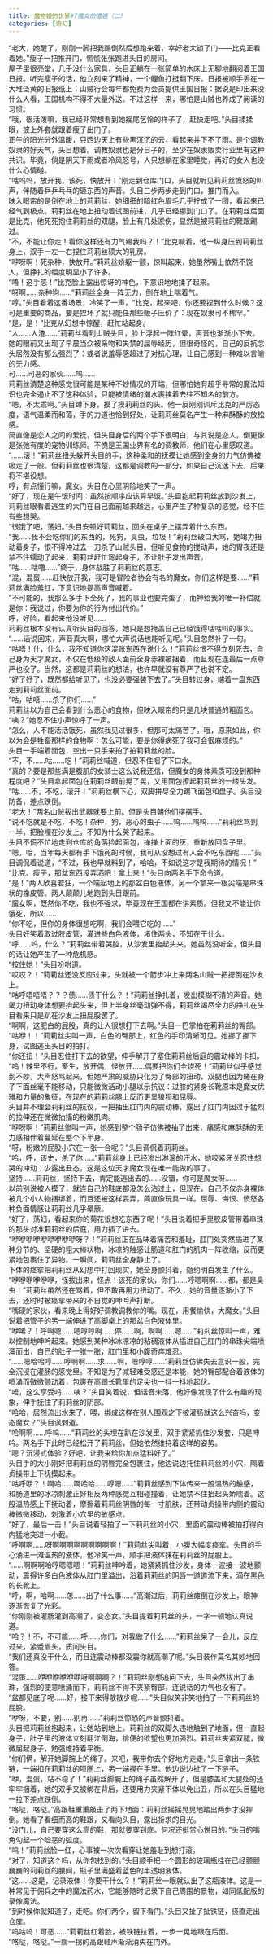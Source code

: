 ```yaml
---
title: 魔物娘的世界#7魔女的遭遇（二）
categories: [奇幻]
---
```


“老大，她醒了，刚刚一脚把我踢倒然后想跑来着，幸好老大锁了门——比克正看着她。”瘦子一把推开门，慌慌张张跑进头目的房间。<br>屋子里很亮堂，几乎没什么家具，头目正躺在一张简单的木床上无聊地翻阅着王国日报。听完瘦子的话，他立刻来了精神，一个鲤鱼打挺翻下床。日报被顺手丢在一大堆泛黄的旧报纸上：山贼行会每年都免费为会员提供王国日报：据说是印出来没什么人看，王国机构不得不大量外送。不过这样一来，哪怕是山贼也养成了阅读的习惯。<br>“哦，很活泼嘛，我已经非常想看到她摇尾乞怜的样子了，赶快走吧。”头目揉揉眼，披上外套就跟着瘦子出门了。<br>正午的阳光分外温暖，只西边天上有些黑沉沉的云，看起来并下不了雨。是个调教奴隶的好天气，头目想着。调教奴隶也是分日子的，至少在奴隶贩卖行业里有这种共识。毕竟，倘是阴天下雨或者冷风怒号，人只想躺在家里睡觉，再好的女人也没什么心情碰。<br>“咕呜呜，放开我，该死，快放开！”刚走到仓库门口，头目就听见莉莉丝愤怒的叫声，伴随着乒乒乓乓的砸东西的声音。头目三步两步走到门口，推门而入。<br>映入眼帘的是倒在地上的莉莉丝，她细细的暗红色眉毛几乎拧成了一团，看起来已经气到极点。莉莉丝在地上扭动着试图前进，几乎已经挪到门口了。在莉莉丝后面是比克，他死死抱住莉莉丝的双腿，脸上有几处淤伤，显然是被莉莉丝的鞋跟踢过。<br>“不，不能让你走！看你这样还有力气踢我吗？！”比克喊着，他一纵身压到莉莉丝身上，双手一左一右捏住莉莉丝硕大的乳房。<br>“咿呀啊！死杂种，快放开。”莉莉丝娇躯一颤，惊叫起来，她虽然嘴上依然不饶人，但挣扎的幅度明显小了许多。<br>“唔！这手感！”比克脸上露出惊讶的神色，下意识地地揉了起来。<br>“呀啊……杂种狗……”莉莉丝全身一阵无力，倒在地上喘着气。<br>“哼。”头目看着这番场景，冷笑了一声，“比克，起来吧，你还要捏到什么时候？这可是重要的商品，要是捏坏了就只能任那些贩子压价了：现在奴隶可不稀罕。”<br>“是，是！”比克从幻想中惊醒，赶忙站起身。<br>“人……人渣……”莉莉丝看到山贼头目，脸上浮起一阵红晕，声音也渐渐小下去。她的眼前又出现了早晨当众被亲吻和失禁的屈辱经历，但很奇怪的，自己的反抗念头居然没有那么强烈了：或者说羞辱感超过了对抗心理，让自己感到一种难以言喻的无力感。<br>可……可恶的家伙……呜……<br>莉莉丝清楚这种感觉很可能是某种不妙情况的开端，但哪怕她有超乎寻常的魔法知识也完全遏止不了这种体验，只能被情绪的潮水裹挟着去往不知名的前方。<br>“嗯，不太乖啊。”头目蹲下身，摸了摸莉莉丝的头。他一反刚刚训斥比克的严厉态度，语气温柔而和蔼，手的力道也恰到好处，让莉莉丝莫名产生一种麻酥酥的放松感。<br>简直像是恋人之间的爱抚，但头目身后的两个手下很明白，与其说是恋人，倒更像是张弛有度的宠物训练师。不愧是王国业界有名的调教师，他们在心里感叹道。<br>“……滚！”莉莉丝扭头躲开头目的手，这种柔和的抚摸让她感到全身的力气仿佛被吸走了一般。但莉莉丝也很清楚，这都是调教的一部分，如果自己沉迷下去，后果将不堪设想。<br>哼，有点懂行嘛，魔女。头目在心里阴险地笑了一声。<br>“好了，现在是午饭时间：虽然按顺序应该算早饭。”头目抱起莉莉丝放到沙发上，莉莉丝眼看着逃生的大门在自己面前越来越远，心里产生了种复杂的感觉，经不住有些想哭。<br>“很饿了吧，荡妇。”头目安顿好莉莉丝，回头在桌子上摆弄着什么东西。<br>“我……我不会吃你们的东西的，死狗，臭虫，垃圾！”莉莉丝破口大骂，她竭力扭动着身子，恨不得冲过去一刀杀了山贼头目。但听见食物的搅动声，她的胃夜还是禁不住蠕动了起来，莉莉丝赶忙弯起身子，不让肚子发出声音。<br>“咕……咕噜……”终于，身体战胜了莉莉丝的意志。<br>“混，混蛋……赶快放开我，我可是冒险者协会有名的魔女，你们这样是要……”莉莉丝满脸羞红，下意识地提高声音喊着。<br>“不可能的，我那么多手下全死了，我的事业也要完蛋了，而神给我的唯一补偿就是你：我说过，你要为你的行为付出代价。”<br>呼，好险，看起来他没听见……<br>莉莉丝根本没有认真听头目的回答，她只是想掩盖自己已经饿得咕咕叫的事实。<br>“……话说回来，声音真大啊，哪怕大声说话也能听见呢。”头目忽然补了一句。<br>“咕唔！什，什么，我不知道你这混账东西在说什么！”莉莉丝恨不得立刻死去，自己身为天才魔女，不仅在低级的敌人面前全身赤裸被捆着，而且现在连最后一点尊严也没了。当然，这都是莉莉丝的想法，也许早就没有尊严了也说不定。<br>“好了好了，既然都给听见了，也没必要强装下去了。”头目转过身，端着一盘东西走到莉莉丝面前。<br>“咕，咕唔……杀了你们……”<br>莉莉丝以为自己会看到什么恶心的食物，但映入眼帘的只是几块普通的粗面包。<br>“咦？”她忍不住小声惊呼了一声。<br>“怎么，人不能活活饿死，虽然我见过很多，但那可太痛苦了。哦，原来如此，你以为会是牲畜那样的食物啊：怎么可能，要是你得病死了我可会很麻烦的。”<br>头目一手端着面包，空出一只手来拍了拍莉莉丝的脸。<br>“不，不……咕……吃！”莉莉丝喊道，但忍不住咽了下口水。<br>“真的？要是那些满是腹肌的女骑士这么说我还信，但魔女的身体素质可没到那种程度吧？”头目拿起面包在莉莉丝眼前晃了晃，又用面包撩起莉莉丝的一缕头发。<br>“咕……不，不吃，滚开！”莉莉丝横下心，双脚拼尽全力踢飞面包和盘子。头目没防备，差点跌倒。<br>“老大！”两名山贼拔出武器就要上前。但是头目朝他们摆摆手。<br>“说不吃就是不吃，不吃！杂种，狗，恶心的虫子……呜……呜呜……”莉莉丝骂到一半，把脸埋在沙发上，不知为什么哭了起来。<br>头目不慌不忙地走到仓库的角落捡起面包，掸掸上面的灰，重新放回盘子里。<br>“嗯，哈，当年每天都有手下饿死的时候，我可从没想过有人会不吃东西呢……”头目调侃着说道，“不过，我也早就料到了，哈哈，不如说这才是我期待的情况！”<br>“比克、瘦子，那盆东西没弄洒吧！拿上来！”头目向两名手下命令道。<br>“是！”两人欣喜若狂，一个端起地上的那盆白色液体，另一个拿来一根尖端是串珠状的橡皮管。两人颠颠儿地跑到头目跟前。<br>“魔女啊，既然你不吃，我也不强求，毕竟现在王国都在讲素质。但我又不能让你饿死，所以……<br>“你不吃，但你的身体很想吃啊，我们会喂它吃的……”<br>头目奸笑着取过胶皮管，灌进些白色液体，堵住两头，不知在干什么。<br>“呼……呜，什么？”莉莉丝带着哭腔，从沙发里抬起头来，她虽然没听全，但头目的话让她产生了一种危机感。<br>“按住她！”头目吩咐道。<br>“哎哎？！”莉莉丝还没反应过来，头就被一个箭步冲上来两名山贼一把摁倒在沙发上。<br>“咕呼唔唔唔？？？债……债干什么？！”莉莉丝挣扎着，发出模糊不清的声音。她竭力扭动身体想要抬起头来，但上半身丝毫动弹不得，莉莉丝竭尽全力的挣扎在头目看来只是趴在沙发上扭屁股罢了。<br>“啊啊，这肥白的屁股，真的让人很想打下去啊。”头目一巴掌拍在莉莉丝的臀部。<br>“咕咿！！”莉莉丝尖叫一声，白色的臀部上，红色的手印清晰可见。她挪了挪下身，试图逃出头目的拍打。<br>“你还扭！”头目忍住打下去的欲望，伸手解开了塞住莉莉丝后庭的震动棒的卡扣。<br>“呜！辣里不行，畜生，放开偶，怪放开……偶要把你们全烧死！”莉莉丝似乎感觉到不妙，大声怒骂起来，但她严肃的威胁只化为了臀部的扭动，双腿也因为蜷在身子下面丝毫不能移动，只能微微活动小腿以示抗议：过膝的紧身长靴原本是魔女优雅和力量的象征，在现在的莉莉丝腿上反而更显狼狈和屈辱。<br>头目并不理会莉莉丝的抗议，一把抽出肛门内的震动棒，露出了肛门内因过于猛烈的拉伸还在微微抽搐的粉嫩肌肉。<br>“咿呀啊！”莉莉丝惨叫一声，她感到整个肠子仿佛被抽了出来，痛感和麻酥酥的无力感相伴着蔓延在整个下半身。<br>“呀，粉嫩的屁股小穴在一张一合呢？”头目调侃着莉莉丝。<br>“哈，呼，该史，杀了你……”莉莉丝身上已经渗出淋漓的汗水，她咬紧牙关忍住想哭的冲动：少露出丑态，这是这位天才魔女现在唯一能做的事了。<br>坚持……莉莉丝，坚持下去，肯定能逃出去的……没错，你可是魔女呀……<br>以前别说被人摸了，就连自己的鞋底都没怎么沾过土，但现在，自己不仅赤身裸体被几个小人物捆绑着，而且还被这样耍弄，简直像玩具一样。屈辱、悔恨、愤怒各种负面情感让莉莉丝几乎晕厥。<br>“好了，荡妇，看起来你的菊花很想吃东西了呢！”头目说着把手里胶皮管带着串珠的那头对准莉莉丝的后庭，用力插了进去。<br>“咿咿咿咿咿咿咿咿咿呀？！”莉莉丝正在品味着痛苦和羞耻，肛门处突然插进了某种分节的、坚硬的粗大棒状物，冰凉的触感让肠道和肛门的肌肉一阵收缩，反而更紧地包裹住了异物。一瞬间，莉莉丝全身静止了。<br>下体的痉挛把莉莉丝从幻想中打回现实，她全身颤抖着，隐约明白发生了什么。<br>“咿咿咿咿咿咿，怪拔出来，怪点！该死的家伙，你们……哼嗯啊啊……都，都是臭虫！”莉莉丝虽然还在骂着，但不敢再用力扭动了。不久，她的音量逐渐小了下去，还时时被痉挛带来的不自觉的呻吟声打断。<br>“嘴硬的家伙，看来晚上得好好调教调教你的嘴。现在，用餐愉快，大魔女。”头目说着把管子的另一端伸进了高脚桌上的那盆白色液体里。<br>“咿唏？！呼啊嗯……嗯哼哼啊……停……啊，啊啊……嗯……”莉莉丝惊叫一声，难以控制地呻吟起来。她感到某种冰冰凉凉的粘稠液体从插进自己肛门的串珠尖端喷涌而出，自己的肚子一胀一胀，肛门里和小腹奇痒难忍。<br>“……嗯哈哈哼……哼啊啊……求……啊，嗯哼哼……”莉莉丝仿佛失去意识一般，完全沉浸在灌肠的感觉里。不知是为了减轻难受感还是本能，她的臀部配合着液体的喷涌而微微颤动着，包裹在高跟长靴里的足尖也一抖一抖地起伏。<br>“唔，这么享受吗……咦？”头目笑着说，但话音未落，他好像发现了什么有趣的现象，伸手抚住了莉莉丝的阴部。<br>“哈哈，居然流出水来了，喂，绑成这样在别人围观之下被灌肠就这么兴奋吗，变态魔女？”头目讽刺道。<br>“哈啊啊……呼呜……”莉莉丝的头埋在趴在沙发里，双手紧紧抓住沙发套，只是呻吟。两名手下此时已经松开了莉莉丝，但她依然维持着这样的姿势。<br>“嗯？沉浸式体验？好吧，让我来给你加点猛料好了。”<br>头目手的大小刚好把莉莉丝的阴唇完全包裹住，他边说边托住莉莉丝的小穴，隔着贞操带上下抚摸起来。<br>“咕呼咿？！啊哈……啊哈哈……哼嗯……”莉莉丝感到下体传来一股温热的触感，和肠道里的冰凉刺激正好相反两种感觉互相碰撞着，让她禁不住抬起头娇喘着。这股温热感上下抚动着，摩擦着莉莉丝阴唇的每一寸肌肤，还带动贞操带内侧的震动棒微微移动，刺激着小穴里的敏感点。<br>“好了，最后一击！”头目说着轻拍了一下莉莉丝的小穴，里面的震动棒被拍打得向内猛地突进一小截。<br>“呼啊啊……呀啊啊啊啊啊啊啊啊啊！”莉莉丝尖叫着，小腹大幅度痉挛。头目的手心涌进一滩温热的液体，他冷笑一声，顺手把液体抹在莉莉丝的屁股上。<br>“……啊啊啊哈哼嗯嗯嗯！”莉莉丝呻吟着，她紧紧抓住沙发，身体一波接一波地颤动，震得许多白色液体从肛门里溢出，沿着莉莉丝的阴唇一道道流下来，滴在黑色的长靴上。<br>“呼，啊，哈啊……怎……出了什么事……”高潮过后，莉莉丝瘫倒在沙发上，眼神逐渐恢复了光彩。<br>“你刚刚被灌肠灌到高潮了，变态女。”头目提着莉莉丝的头，一字一顿地认真说道。<br>“哈？！不，不可能……呼……你们，对我做了什么……”莉莉丝呆了一会儿，反应过来，紧蹙眉头，质问头目。<br>“我们还真没干什么，而且连震动棒都没震你就高潮了呢。”头目装作莫名其妙地回答。<br>“混蛋……咿咿咿咿咿咿呀啊啊啊？！”莉莉丝刚想追问下去，头目突然拔出了串珠，强烈的便意喷涌而下，莉莉丝不得不夹紧臀部，连说话的力气也没有了。<br>“盆都见底了呢……好，接下来得散散步呢……”头目似笑非笑地拍了一下莉莉丝的屁股。<br>“咿呀，不要，别……别再……”莉莉丝惊恐的声音颤抖着。<br>头目把莉莉丝抱起来，让她站到地上。莉莉丝的双脚久违地触到了地面，但一直起身子，肚子里的液体立刻翻江倒海，排便的欲望也更加强烈。莉莉丝夹紧双腿，微微屈起身子，勉强维持着平衡。<br>“你们俩，解开她脚腕上的绳子。来吧，我带你去个好地方走走。”头目拿出一条铁链，一端扣在莉莉丝的项圈上，另一端握在手里。他边说边扯了一下链子。<br>“咿，混蛋，站不稳了！”莉莉丝脚腕上的绳子虽然解开了，但是膝盖和大腿处的还牢牢捆着，她的双手又被绑在背后，还要用力夹紧下体以免出丑，所以在头目猛地一拉下差点跌倒。<br>“咯哒，咯哒。”高跟鞋重重敲击了两下地面：莉莉丝摇摇晃晃地踏出两步才没摔倒。她看了看细而高的鞋跟，又看向头目，露出祈求的目光。<br>“没门儿，自己要穿这么高的鞋，那就要穿到底。何况还挺赏心悦目的。”头目的嘴角勾起一个险恶的弧度。<br>“呜！”莉莉丝脸一红，心事被一次次看穿让她羞耻到想打滚。<br>“对了，知道这个吗，从你包找到的。”头目顺手把一个圆形的玻璃瓶挂在已经颤颤巍巍的莉莉丝的腰间，瓶子里满盛着蓝色的半透明液体。<br>“这……这是，记录液体！你要干什么？！”莉莉丝一眼就认出了这瓶液体。这是一种常见于佣兵之中的魔法药水，它能够随时记录下自己周围的景物，如同低配版的录像魔法。<br>“到时候你就知道了，走吧。你们两个，留下看门。”头目又扯了扯铁链，径直走出仓库。<br>“呜咕呜！可恶……”莉莉丝红着脸，被铁链拉着，一步一晃地跟在后面。<br>“咯哒，咯哒。”一瘸一拐的高跟鞋声渐渐消失在门外。